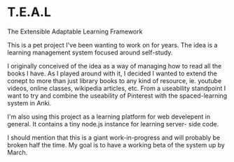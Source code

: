 # T.E.A.L
The Extensible Adaptable Learning Framework

This is a pet project I've been wanting to work on for years. The idea is a learning management system focused around self-study.

I originally conceived of the idea as a way of managing how to read all the books I have. As I played around with it, I decided I wanted
to extend the conept to more than just library books to any kind of resource, ie. youtube videos, online classes, wikipedia articles, etc.
From a useability standpoint I want to try and combine the useability of Pinterest with the spaced-learning system in Anki.

I'm also using this project as a learning platform for web develepent in general. It contains a tiny node.js instance for learning server-
side code. 

I should mention that this is a giant work-in-progress and will probably be broken half the time. My goal is to have a working beta of
the system up by March.



